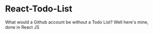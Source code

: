 # React-Todo-List
What would a Github account be without a Todo List? Well here's mine, done in React JS
